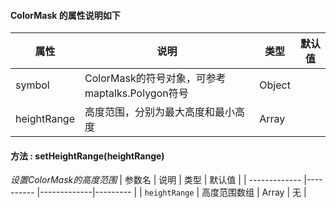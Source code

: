 #### ColorMask 的属性说明如下

| 属性   | 说明              | 类型    | 默认值          |
| ------ | ----------------- | ------- | --------------- |
| symbol | ColorMask的符号对象，可参考maptalks.Polygon符号 | Object |            |
| heightRange  | 高度范围，分别为最大高度和最小高度      | Array  |             |

#### 方法 : setHeightRange(heightRange)
_设置ColorMask的高度范围_
| 参数名 | 说明 | 类型 | 默认值 |
| ------------- |---------- |-------------|--------- |
| `heightRange`     | 高度范围数组 | Array | 无 |
